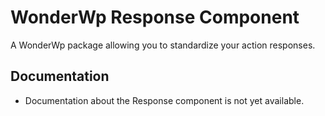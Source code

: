 # WonderWp Response Component

A WonderWp package allowing you to standardize your action responses.

## Documentation

- Documentation about the Response component is not yet available.
